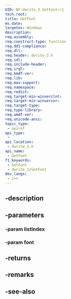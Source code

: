```yaml
---
UID: NF:dwrite_3.GetFont~r1
tech.root: 
title: GetFont
ms.date: 
targetos: Windows
description: 
req.assembly: 
req.construct-type: function
req.ddi-compliance: 
req.dll: 
req.header: dwrite_3.h
req.idl: 
req.include-header: 
req.irql: 
req.kmdf-ver: 
req.lib: 
req.max-support: 
req.namespace: 
req.redist: 
req.target-min-winverclnt: 
req.target-min-winversvr: 
req.target-type: 
req.type-library: 
req.umdf-ver: 
req.unicode-ansi: 
topic_type:
 - apiref
api_type:
 - 
api_location:
 - dwrite_3.h
api_name:
 - GetFont
f1_keywords:
 - GetFont
 - dwrite_3/GetFont
dev_langs:
 - c++
---
```


## -description

## -parameters

### -param listIndex

### -param font

## -returns

## -remarks

## -see-also

